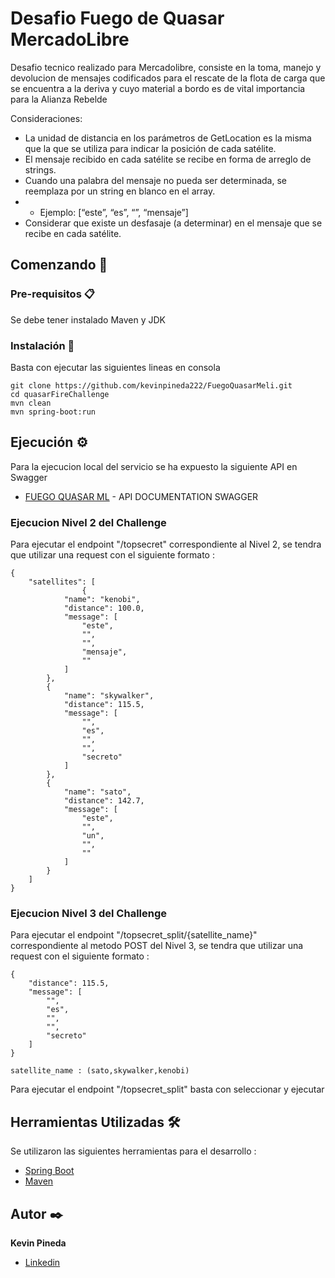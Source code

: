 # Desafio Fuego de Quasar MercadoLibre

Desafio tecnico realizado para Mercadolibre, consiste en la toma, manejo y devolucion de mensajes codificados para el 
rescate de la flota de carga que se encuentra a la deriva y cuyo material a bordo es de vital importancia para la
Alianza Rebelde

Consideraciones:
* La unidad de distancia en los parámetros de GetLocation es la misma que la que se
utiliza para indicar la posición de cada satélite.
* El mensaje recibido en cada satélite se recibe en forma de arreglo de strings.
* Cuando una palabra del mensaje no pueda ser determinada, se reemplaza por un string
en blanco en el array.
* * Ejemplo: [“este”, “es”, “”, “mensaje”]
* Considerar que existe un desfasaje (a determinar) en el mensaje que se recibe en cada
satélite.

## Comenzando 🚀

### Pre-requisitos 📋

Se debe tener instalado Maven y JDK

### Instalación 🔧

Basta con ejecutar las siguientes lineas en consola

```
git clone https://github.com/kevinpineda222/FuegoQuasarMeli.git
cd quasarFireChallenge
mvn clean
mvn spring-boot:run
```

## Ejecución ⚙️

Para la ejecucion local del servicio se ha expuesto la siguiente API en Swagger

* [FUEGO QUASAR ML](http://localhost:8080/swagger-ui.html#/) - API DOCUMENTATION SWAGGER

### Ejecucion Nivel 2 del Challenge

Para ejecutar el endpoint "/topsecret" correspondiente al Nivel 2, se tendra que utilizar una request con el siguiente formato :

```
{
    "satellites": [
                {
            "name": "kenobi",
            "distance": 100.0,
            "message": [
                "este",
                "",
                "",
                "mensaje",
                ""
            ]
        },
        {
            "name": "skywalker",
            "distance": 115.5,
            "message": [
                "",
                "es",
                "",
                "",
                "secreto"
            ]
        },
        {
            "name": "sato",
            "distance": 142.7,
            "message": [
                "este",
                "",
                "un",
                "",
                ""
            ]
        }
    ]
}
```
### Ejecucion Nivel 3 del Challenge

Para ejecutar el endpoint "/topsecret_split/{satellite_name}" correspondiente al metodo POST del Nivel 3, se tendra que utilizar una request con el siguiente formato :

```
{
    "distance": 115.5,
    "message": [
        "",
        "es",
        "",
        "",
        "secreto"
    ]
}

satellite_name : (sato,skywalker,kenobi)
```

Para ejecutar el endpoint "/topsecret_split" basta con seleccionar y ejecutar

## Herramientas Utilizadas 🛠️

Se utilizaron las siguientes herramientas para el desarrollo :

* [Spring Boot](https://spring.io/projects/spring-boot)
* [Maven](https://maven.apache.org/)


## Autor ✒️

**Kevin Pineda**
* [Linkedin](https://www.linkedin.com/in/kevin-pineda-05a30b19a?lipi=urn%3Ali%3Apage%3Ad_flagship3_profile_view_base_contact_details%3BZCWMjLqKTfeD5SDA05jlKQ%3D%3D)
